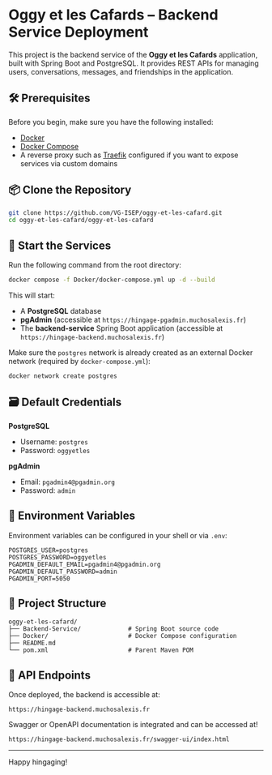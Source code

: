 # Oggy et les Cafards – Backend Service Deployment

This project is the backend service of the **Oggy et les Cafards** application, built with Spring Boot and PostgreSQL. It provides REST APIs for managing users, conversations, messages, and friendships in the application.

## 🛠️ Prerequisites

Before you begin, make sure you have the following installed:

- [Docker](https://docs.docker.com/get-docker/)
- [Docker Compose](https://docs.docker.com/compose/install/)
- A reverse proxy such as [Traefik](https://doc.traefik.io/traefik/) configured if you want to expose services via custom domains

## 📦 Clone the Repository

```bash
git clone https://github.com/VG-ISEP/oggy-et-les-cafard.git
cd oggy-et-les-cafard/oggy-et-les-cafard
```

## 🚀 Start the Services

Run the following command from the root directory:

```bash
docker compose -f Docker/docker-compose.yml up -d --build
```

This will start:

- A **PostgreSQL** database
- **pgAdmin** (accessible at `https://hingage-pgadmin.muchosalexis.fr`)
- The **backend-service** Spring Boot application (accessible at `https://hingage-backend.muchosalexis.fr`)

Make sure the `postgres` network is already created as an external Docker network (required by `docker-compose.yml`):

```bash
docker network create postgres
```

## 🗃️ Default Credentials

**PostgreSQL**
- Username: `postgres`
- Password: `oggyetles`

**pgAdmin**
- Email: `pgadmin4@pgadmin.org`
- Password: `admin`

## 📝 Environment Variables

Environment variables can be configured in your shell or via `.env`:

```env
POSTGRES_USER=postgres
POSTGRES_PASSWORD=oggyetles
PGADMIN_DEFAULT_EMAIL=pgadmin4@pgadmin.org
PGADMIN_DEFAULT_PASSWORD=admin
PGADMIN_PORT=5050
```

## 📁 Project Structure

```
oggy-et-les-cafard/
├── Backend-Service/             # Spring Boot source code
├── Docker/                      # Docker Compose configuration
├── README.md
└── pom.xml                      # Parent Maven POM
```

## 🧪 API Endpoints

Once deployed, the backend is accessible at:

```
https://hingage-backend.muchosalexis.fr
```

Swagger or OpenAPI documentation is integrated and can be accessed at!

```
https://hingage-backend.muchosalexis.fr/swagger-ui/index.html
```

---

Happy hingaging!